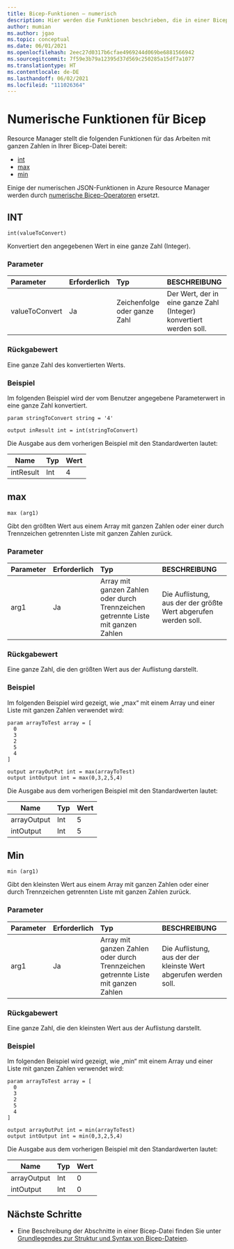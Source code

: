 ```yaml
---
title: Bicep-Funktionen – numerisch
description: Hier werden die Funktionen beschrieben, die in einer Bicep-Datei für das Arbeiten mit Zahlen verwendet werden.
author: mumian
ms.author: jgao
ms.topic: conceptual
ms.date: 06/01/2021
ms.openlocfilehash: 2eec27d0317b6cfae4969244d069be6881566942
ms.sourcegitcommit: 7f59e3b79a12395d37d569c250285a15df7a1077
ms.translationtype: HT
ms.contentlocale: de-DE
ms.lasthandoff: 06/02/2021
ms.locfileid: "111026364"
---
```

# <a name="numeric-functions-for-bicep"></a>Numerische Funktionen für Bicep

Resource Manager stellt die folgenden Funktionen für das Arbeiten mit ganzen Zahlen in Ihrer Bicep-Datei bereit:

* [int](#int)
* [max](#max)
* [min](#min)

Einige der numerischen JSON-Funktionen in Azure Resource Manager werden durch [numerische Bicep-Operatoren](./operators-numeric.md) ersetzt.

## <a name="int"></a>INT

`int(valueToConvert)`

Konvertiert den angegebenen Wert in eine ganze Zahl (Integer).

### <a name="parameters"></a>Parameter

| Parameter | Erforderlich | Typ | BESCHREIBUNG |
|:--- |:--- |:--- |:--- |
| valueToConvert |Ja |Zeichenfolge oder ganze Zahl |Der Wert, der in eine ganze Zahl (Integer) konvertiert werden soll. |

### <a name="return-value"></a>Rückgabewert

Eine ganze Zahl des konvertierten Werts.

### <a name="example"></a>Beispiel

Im folgenden Beispiel wird der vom Benutzer angegebene Parameterwert in eine ganze Zahl konvertiert.

```bicep
param stringToConvert string = '4'

output inResult int = int(stringToConvert)
```

Die Ausgabe aus dem vorherigen Beispiel mit den Standardwerten lautet:

| Name | Typ | Wert |
| ---- | ---- | ----- |
| intResult | Int | 4 |

## <a name="max"></a>max

`max (arg1)`

Gibt den größten Wert aus einem Array mit ganzen Zahlen oder einer durch Trennzeichen getrennten Liste mit ganzen Zahlen zurück.

### <a name="parameters"></a>Parameter

| Parameter | Erforderlich | Typ | BESCHREIBUNG |
|:--- |:--- |:--- |:--- |
| arg1 |Ja |Array mit ganzen Zahlen oder durch Trennzeichen getrennte Liste mit ganzen Zahlen |Die Auflistung, aus der der größte Wert abgerufen werden soll. |

### <a name="return-value"></a>Rückgabewert

Eine ganze Zahl, die den größten Wert aus der Auflistung darstellt.

### <a name="example"></a>Beispiel

Im folgenden Beispiel wird gezeigt, wie „max“ mit einem Array und einer Liste mit ganzen Zahlen verwendet wird:

```bicep
param arrayToTest array = [
  0
  3
  2
  5
  4
]

output arrayOutPut int = max(arrayToTest)
output intOutput int = max(0,3,2,5,4)
```

Die Ausgabe aus dem vorherigen Beispiel mit den Standardwerten lautet:

| Name | Typ | Wert |
| ---- | ---- | ----- |
| arrayOutput | Int | 5 |
| intOutput | Int | 5 |

## <a name="min"></a>Min

`min (arg1)`

Gibt den kleinsten Wert aus einem Array mit ganzen Zahlen oder einer durch Trennzeichen getrennten Liste mit ganzen Zahlen zurück.

### <a name="parameters"></a>Parameter

| Parameter | Erforderlich | Typ | BESCHREIBUNG |
|:--- |:--- |:--- |:--- |
| arg1 |Ja |Array mit ganzen Zahlen oder durch Trennzeichen getrennte Liste mit ganzen Zahlen |Die Auflistung, aus der der kleinste Wert abgerufen werden soll. |

### <a name="return-value"></a>Rückgabewert

Eine ganze Zahl, die den kleinsten Wert aus der Auflistung darstellt.

### <a name="example"></a>Beispiel

Im folgenden Beispiel wird gezeigt, wie „min“ mit einem Array und einer Liste mit ganzen Zahlen verwendet wird:

```bicep
param arrayToTest array = [
  0
  3
  2
  5
  4
]

output arrayOutPut int = min(arrayToTest)
output intOutput int = min(0,3,2,5,4)
```

Die Ausgabe aus dem vorherigen Beispiel mit den Standardwerten lautet:

| Name | Typ | Wert |
| ---- | ---- | ----- |
| arrayOutput | Int | 0 |
| intOutput | Int | 0 |

## <a name="next-steps"></a>Nächste Schritte

* Eine Beschreibung der Abschnitte in einer Bicep-Datei finden Sie unter [Grundlegendes zur Struktur und Syntax von Bicep-Dateien](./file.md).
